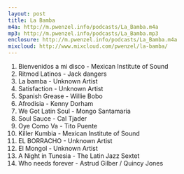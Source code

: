 ```yaml
---
layout: post
title: La Bamba
m4a: http://m.pwenzel.info/podcasts/La_Bamba.m4a
mp3: http://m.pwenzel.info/podcasts/La_Bamba.mp3
enclosure: http://m.pwenzel.info/podcasts/La_Bamba.m4a
mixcloud: http://www.mixcloud.com/pwenzel/la-bamba/
---
```


1. Bienvenidos a mi disco - Mexican Institute of Sound
2. Ritmod Latinos - Jack dangers
3. La bamba - Unknown Artist
4. Satisfaction - Unknown Artist
5. Spanish Grease - Willie Bobo
6. Afrodisia - Kenny Dorham
7. We Got Latin Soul - Mongo Santamaria
8. Soul Sauce - Cal Tjader
9. Oye Como Va - Tito Puente
10. Killer Kumbia - Mexican Institute of Sound
11. EL BORRACHO - Unknown Artist
12. El Mongol - Unknown Artist
13. A Night in Tunesia - The Latin Jazz Sextet
14. Who needs forever - Astrud Gilber / Quincy Jones